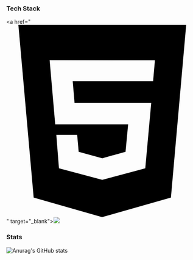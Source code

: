 ### Tech Stack

<a href="<svg role="img" viewBox="0 0 24 24" xmlns="http://www.w3.org/2000/svg"><title>HTML5</title><path d="M1.5 0h21l-1.91 21.563L11.977 24l-8.564-2.438L1.5 0zm7.031 9.75l-.232-2.718 10.059.003.23-2.622L5.412 4.41l.698 8.01h9.126l-.326 3.426-2.91.804-2.955-.81-.188-2.11H6.248l.33 4.171L12 19.351l5.379-1.443.744-8.157H8.531z"/></svg>" target="_blank"><img src="https://img.shields.io/badge/#E34F26-000000?style=plastic&logo=#E34F26&logoColor=000000"/></a>

### Stats
![Anurag's GitHub stats](https://github-readme-stats.vercel.app/api?username=noxknow&show_icons=true&theme=kacho_ga)
